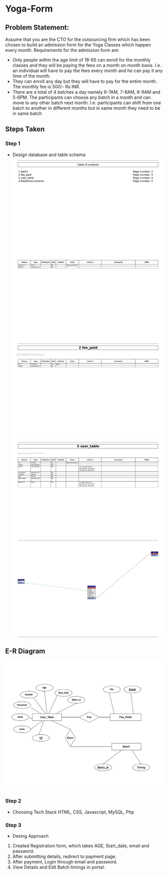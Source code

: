 # Yoga-Form
## Problem Statement:
Assume that you are the CTO for the outsourcing firm which has been chosen to build an
admission form for the Yoga Classes which happen every month.
Requirements for the admission form are:
- Only people within the age limit of 18-65 can enroll for the monthly classes and they will
be paying the fees on a month on month basis. I.e. an individual will have to pay the fees
every month and he can pay it any time of the month.
- They can enroll any day but they will have to pay for the entire month. The monthly fee is
500/- Rs INR.
- There are a total of 4 batches a day namely 6-7AM, 7-8AM, 8-9AM and 5-6PM. The
participants can choose any batch in a month and can move to any other batch next
month. I.e. participants can shift from one batch to another in different months but in
same month they need to be in same batch

## Steps Taken
### Step 1
- Design database and table schema
![](https://github.com/anant2003/Yoga-Form/blob/main/images/yoga_firm_schema_page-0001.jpg)
![](https://github.com/anant2003/Yoga-Form/blob/main/images/yoga_firm_schema_page-0002.jpg)
![](https://github.com/anant2003/Yoga-Form/blob/main/images/yoga_firm_schema_page-0003.jpg)
![](https://github.com/anant2003/Yoga-Form/blob/main/images/yoga_firm_schema_page-0004.jpg)
![](https://github.com/anant2003/Yoga-Form/blob/main/images/yoga_firm_schema_page-0005.jpg)

## E-R Diagram
![](https://github.com/anant2003/Yoga-Form/blob/main/images/er.jpg)

### Step 2
- Choosing Tech Stack
HTML, CSS, Javascript, MySQL, Php

### Step 3
- Desing Approach
1. Created Registration form, which takes AGE, Start_date, email and password.
2. After submitting details, redirect to payment page.
3. After payment, Login through email and password.
4. View Details and Edit Batch timings in portal.

